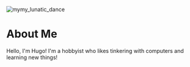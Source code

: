 ![mymy_lunatic_dance](https://github.com/BubsyOrange/BubsyOrange/assets/95828808/9f641e30-2803-4650-98e5-07209e0a0d1c)

# About Me
Hello, I'm Hugo! I'm a hobbyist who likes tinkering with computers and learning new things!
